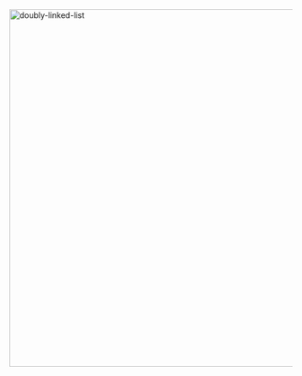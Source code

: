 <img width="636" alt="doubly-linked-list" src="https://github.com/Uber-Career-Prep-2023/Uber-Career-Prep-Homework-Mansi-Saini/assets/41021436/b4902f78-c548-4c35-b39d-96c92568fa6c?raw=true">
